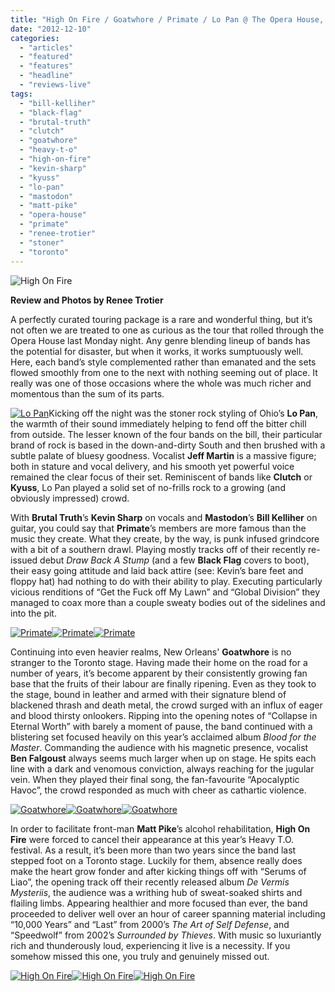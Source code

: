 ```yaml
---
title: "High On Fire / Goatwhore / Primate / Lo Pan @ The Opera House, Toronto, ON, November 26, 2012"
date: "2012-12-10"
categories: 
  - "articles"
  - "featured"
  - "features"
  - "headline"
  - "reviews-live"
tags: 
  - "bill-kelliher"
  - "black-flag"
  - "brutal-truth"
  - "clutch"
  - "goatwhore"
  - "heavy-t-o"
  - "high-on-fire"
  - "kevin-sharp"
  - "kyuss"
  - "lo-pan"
  - "mastodon"
  - "matt-pike"
  - "opera-house"
  - "primate"
  - "renee-trotier"
  - "stoner"
  - "toronto"
---
```


![High On Fire](http://www.hellbound.ca/wp-content/uploads/2012/12/HighOnFire1-590x397.jpg "High On Fire")

**Review and Photos by Renee Trotier**

A perfectly curated touring package is a rare and wonderful thing, but it’s not often we are treated to one as curious as the tour that rolled through the Opera House last Monday night. Any genre blending lineup of bands has the potential for disaster, but when it works, it works sumptuously well. Here, each band’s style complemented rather than emanated and the sets flowed smoothly from one to the next with nothing seeming out of place. It really was one of those occasions where the whole was much richer and momentous than the sum of its parts.

[![Lo Pan](http://www.hellbound.ca/wp-content/uploads/2012/12/LoPan2-182x182.jpg "Lo Pan")](http://www.hellbound.ca/wp-content/uploads/2012/12/LoPan2.jpg)Kicking off the night was the stoner rock styling of Ohio’s **Lo Pan**, the warmth of their sound immediately helping to fend off the bitter chill from outside. The lesser known of the four bands on the bill, their particular brand of rock is based in the down-and-dirty South and then brushed with a subtle palate of bluesy goodness. Vocalist **Jeff Martin** is a massive figure; both in stature and vocal delivery, and his smooth yet powerful voice remained the clear focus of their set. Reminiscent of bands like **Clutch** or **Kyuss**, Lo Pan played a solid set of no-frills rock to a growing (and obviously impressed) crowd.

With **Brutal Truth**’s **Kevin Sharp** on vocals and **Mastodon**’s **Bill Kelliher** on guitar, you could say that **Primate**’s members are more famous than the music they create. What they create, by the way, is punk infused grindcore with a bit of a southern drawl. Playing mostly tracks off of their recently re-issued debut _Draw Back A Stump_ (and a few **Black Flag** covers to boot), their easy going attitude and laid back attire (see: Kevin’s bare feet and floppy hat) had nothing to do with their ability to play. Executing particularly vicious renditions of “Get the Fuck off My Lawn” and “Global Division” they managed to coax more than a couple sweaty bodies out of the sidelines and into the pit.

[![Primate](http://www.hellbound.ca/wp-content/uploads/2012/12/Primate-182x182.jpg "Primate")](http://www.hellbound.ca/wp-content/uploads/2012/12/Primate.jpg)[![Primate](http://www.hellbound.ca/wp-content/uploads/2012/12/Primate2-182x182.jpg "Primate")](http://www.hellbound.ca/wp-content/uploads/2012/12/Primate2.jpg)[![Primate](http://www.hellbound.ca/wp-content/uploads/2012/12/Primate3-182x182.jpg "Primate")](http://www.hellbound.ca/wp-content/uploads/2012/12/Primate3.jpg)

Continuing into even heavier realms, New Orleans' **Goatwhore** is no stranger to the Toronto stage. Having made their home on the road for a number of years, it’s become apparent by their consistently growing fan base that the fruits of their labour are finally ripening. Even as they took to the stage, bound in leather and armed with their signature blend of blackened thrash and death metal, the crowd surged with an influx of eager and blood thirsty onlookers. Ripping into the opening notes of “Collapse in Eternal Worth” with barely a moment of pause, the band continued with a blistering set focused heavily on this year’s acclaimed album _Blood for the Master_. Commanding the audience with his magnetic presence, vocalist **Ben Falgoust** always seems much larger when up on stage. He spits each line with a dark and venomous conviction, always reaching for the jugular vein. When they played their final song, the fan-favourite “Apocalyptic Havoc”, the crowd responded as much with cheer as cathartic violence.

[![Goatwhore](http://www.hellbound.ca/wp-content/uploads/2012/12/Goatwhore1-182x182.jpg "Goatwhore")](http://www.hellbound.ca/wp-content/uploads/2012/12/Goatwhore1.jpg)[![Goatwhore](http://www.hellbound.ca/wp-content/uploads/2012/12/Goatwhore2-182x182.jpg "Goatwhore")](http://www.hellbound.ca/wp-content/uploads/2012/12/Goatwhore2.jpg)[![Goatwhore](http://www.hellbound.ca/wp-content/uploads/2012/12/Goatwhore4-182x182.jpg "Goatwhore")](http://www.hellbound.ca/wp-content/uploads/2012/12/Goatwhore4.jpg)

In order to facilitate front-man **Matt Pike**’s alcohol rehabilitation, **High On Fire** were forced to cancel their appearance at this year’s Heavy T.O. festival. As a result, it’s been more than two years since the band last stepped foot on a Toronto stage. Luckily for them, absence really does make the heart grow fonder and after kicking things off with “Serums of Liao”, the opening track off their recently released album _De Vermis Mysteriis_, the audience was a writhing hub of sweat-soaked shirts and flailing limbs. Appearing healthier and more focused than ever, the band proceeded to deliver well over an hour of career spanning material including “10,000 Years” and “Last” from 2000’s _The Art of Self Defense_, and “Speedwolf” from 2002’s _Surrounded by Thieves_. With music so luxuriantly rich and thunderously loud, experiencing it live is a necessity. If you somehow missed this one, you truly and genuinely missed out.

[![High On Fire](http://www.hellbound.ca/wp-content/uploads/2012/12/HighOnFire-4-182x182.jpg "High On Fire")](http://www.hellbound.ca/wp-content/uploads/2012/12/HighOnFire-4.jpg)[![High On Fire](http://www.hellbound.ca/wp-content/uploads/2012/12/HighOnFire-9-182x182.jpg "High On Fire")](http://www.hellbound.ca/wp-content/uploads/2012/12/HighOnFire-9.jpg)[![High On Fire](http://www.hellbound.ca/wp-content/uploads/2012/12/HighOnFire-8-182x182.jpg "High On Fire")](http://www.hellbound.ca/wp-content/uploads/2012/12/HighOnFire-8.jpg)
